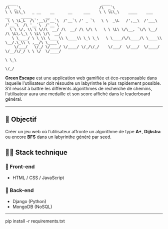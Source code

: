 ```                                                                                                                                                              
 ____                                      ____                                                
/\  _`\                                   /\  _`\                                              
\ \ \L\_\   _ __    __      __     ___    \ \ \L\_\    ____    ___      __     _____      __   
 \ \ \L_L  /\`'__\/'__`\  /'__`\ /' _ `\   \ \  _\L   /',__\  /'___\  /'__`\  /\ '__`\  /'__`\ 
  \ \ \/, \\ \ \//\  __/ /\  __/ /\ \/\ \   \ \ \L\ \/\__, `\/\ \__/ /\ \L\.\_\ \ \L\ \/\  __/ 
   \ \____/ \ \_\\ \____\\ \____\\ \_\ \_\   \ \____/\/\____/\ \____\\ \__/.\_\\ \ ,__/\ \____\
    \/___/   \/_/ \/____/ \/____/ \/_/\/_/    \/___/  \/___/  \/____/ \/__/\/_/ \ \ \/  \/____/
                                                                                 \ \_\         
                                                                                  \/_/         
```                                                                                                                                                        
**Green Escape** est une application web gamifiée et éco-responsable dans laquelle l'utilisateur doit résoudre un labyrinthe le plus rapidement possible.  
S’il réussit à battre les différents algorithmes de recherche de chemins, l'utilisateur aura une medaille et son score affiché dans le leaderboard général.  

---

## 🎯 Objectif

Créer un jeu web où l’utilisateur affronte un algorithme de type **A\***, **Dijkstra** ou encore **BFS** dans un labyrinthe généré par seed.

## 🧑‍💻 Stack technique

### 🔹 Front-end
- HTML / CSS / JavaScript

### 🔹 Back-end
- Django (Python)
- MongoDB (NoSQL)

---

pip install -r requirements.txt
